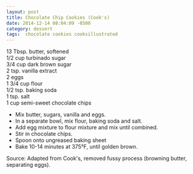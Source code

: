 ```yaml
---
layout: post
title: Chocolate Chip Cookies (Cook's)
date: 2014-12-14 08:04:09 -0500
category: dessert
tags:  chocolate cookies cooksillustrated
---
```

13 Tbsp. butter, softened  
1/2 cup turbinado sugar  
3/4 cup dark brown sugar  
2 tsp. vanilla extract  
2 eggs  
1 3/4 cup flour  
1/2 tsp. baking soda  
1 tsp. salt  
1 cup semi-sweet chocolate chips  
<ul>
	<li>Mix butter, sugars, vanilla and eggs.</li>
	<li>In a separate bowl, mix flour, baking soda and salt.</li>
	<li>Add egg mixture to flour mixture and mix until combined.</li>
	<li>Stir in chocolate chips.</li>
	<li>Spoon onto ungreased baking sheet</li>
	<li>Bake 10-14 minutes at 375°F, until golden brown.</li>
</ul>
Source: Adapted from Cook's, removed fussy process (browning butter, separating eggs).  
